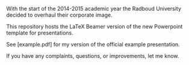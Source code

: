 With the start of the 2014-2015 academic year the Radboud University decided to overhaul their corporate image.

This repository hosts the LaTeX Beamer version of the new Powerpoint template for presentations. 

See [example.pdf] for my version of the official example presentation.

If you have any complaints, questions, or improvements, let me know. 
